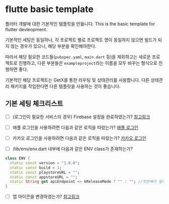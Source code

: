 # flutte basic template
플러터 개발에 대한 기본적인 템플릿을 만듦니다.
This is the basic template for flutter devleopment.

기본적인 세팅은 동일하나, 각 프로젝트 별로 프로젝트 명이 동일하지 않으면 빌드가 되지 않는 경우가 있으니, 해당 부분을 확인해야한다.

따라서 해당 필요한 코드들(`pubspec.yaml`, `main.dart` 등)을 제외하고는 새로운 프로젝트로 진행하고, 다른 부분들은 `exampleproject`라는 이름을 모두 바꾸는 형식으로 진행하면 좋다.

기본적인 해당 프로젝트는 GetX를 통한 라우팅 및 상태관리를 사용합니다. 다른 상태관리 패키지를 작업한다면 다른 템플릿을 사용하는 것이 좋습니다.

## 기본 세팅 체크리스트
- [ ] (로그인이 필요한 서비스의 경우) Firebase 설정을 완료하였는가? [참고링크](https://firebase.google.com/docs/flutter/setup?hl=ko&platform=ios)
- [ ] 애플 로그인을 사용하려면 다음과 같은 로직을 따랐는가? [애플 로그인](https://dalgoodori.tistory.com/49)
- [ ] 카카오 로그인을 사용하려면 다음과 같은 로직을 따랐는가? [카카오 로그인](https://developers.kakao.com/docs/latest/ko/kakaologin/flutter)

- [ ] /lib/env/env.dart 내부에 다음과 같은 ENV class가 존재하는가?
```dart
class ENV {
  static const version = "1.0.0";
  static const build = 1;
  static const playstoreURL = "";
  static const appstoreURL = "";
  static String get apiEndpoint => kReleaseMode ? "" : ""; //첫번째가 릴리즈 모드시 사용할 버전
}
```
- [ ] 앱 아이콘을 변경하였는가? [참고링크](https://www.appicon.co/)
